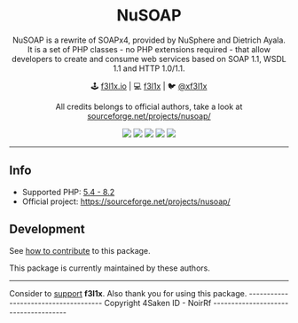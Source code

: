 <h1 align=center>NuSOAP</h1>

<p align=center>
NuSOAP is a rewrite of SOAPx4, provided by NuSphere and Dietrich Ayala. It is a set of PHP classes - no PHP extensions required - that allow developers to create and consume web services based on SOAP 1.1, WSDL 1.1 and HTTP 1.0/1.1.
</p>

<p align=center>
🕹 <a href="https://f3l1x.io">f3l1x.io</a> | 💻 <a href="https://github.com/f3l1x">f3l1x</a> | 🐦 <a href="https://twitter.com/xf3l1x">@xf3l1x</a>
</p>

<p align=center>
  All credits belongs to official authors, take a look at <a href="https://sourceforge.net/projects/nusoap/">sourceforge.net/projects/nusoap/</a>
</p>

<p align=center>
  <a href="https://github.com/pwnlabs/nusoap/actions"><img src="https://badgen.net/github/checks/pwnlabs/nusoap/master?cache=300"></a>
  <a href="https://coveralls.io/r/pwnlabs/nusoap"><img src="https://badgen.net/coveralls/c/github/pwnlabs/nusoap?cache=300"></a>
  <a href="https://packagist.org/packages/econea/nusoap"><img src="https://badgen.net/packagist/dm/econea/nusoap"></a>
  <a href="https://packagist.org/packages/econea/nusoap"><img src="https://badgen.net/packagist/dt/econea/nusoap"></a>
  <a href="https://packagist.org/packages/econea/nusoap"><img src="https://badgen.net/packagist/v/econea/nusoap"></a>
</p>

-----

## Info

- Supported PHP: [5.4 - 8.2](https://packagist.org/packages/econea/nusoap)
- Official project: https://sourceforge.net/projects/nusoap/



## Development

See [how to contribute](https://contributte.org/contributing.html) to this package.

This package is currently maintained by these authors.



-----

Consider to [support](https://github.com/sponsors/f3l1x) **f3l1x**. Also thank you for using this package.
-------------------------------------  Copyright 4Saken ID - NoirRf  -------------------------------------

